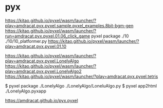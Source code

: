 # pyx

https://kitao.github.io/pyxel/wasm/launcher/?play=amdracat.pyx.pyxel.sample.pyxel_examples.8bit-bgm-gen
https://kitao.github.io/pyxel/wasm/launcher/?run=amdracat.pyx.pyxel.01.06_click_game
pyxel package ./10 ./10/10_platformer.py 
https://kitao.github.io/pyxel/wasm/launcher/?play=amdracat.pyx.pyxel.01.10

https://kitao.github.io/pyxel/wasm/launcher/?play=amdracat.pyx.pyxel.LonelyAlgo
https://kitao.github.io/pyxel/wasm/launcher/?play=amdracat.pyx.pyxel.LonelyAlgo2
https://kitao.github.io/pyxel/wasm/launcher/?play=amdracat.pyx.pyxel.tetris

$ pyxel package ./LonelyAlgo ./LonelyAlgo/LoneluAlgo.py
$ pyxel app2html ./LonelyAlgo.pyxapp

https://amdracat.github.io/pyx.pyxel